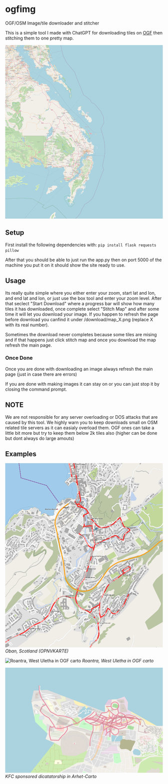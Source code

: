# ogfimg
 OGF/OSM Image/tile downloader and stitcher

 This is a simple tool I made with ChatGPT for downloading tiles on [OGF](https://opengeofiction.net) then stitching them to one pretty map.

 ![banner](./ex1.png)

 ## Setup

First install the following dependencies with:
`pip install flask requests pillow`

After that you should be able to just run the app.py then on port 5000 of the machine you put it on it should show the site ready to use.

 ## Usage
Its really quite simple where you either enter your zoom, start lat and lon, and end lat and lon, or just use the box tool and enter your zoom level. After that seclect "Start Download" where a progress bar will show how many tiles it has downloaded, once complete select "Stitch Map" and after some time it will let you download your image. If you happen to refresh the page before download you canfind it under /download/map_X.png (replace X with its real number).
 
Sometimes the download never completes because some tiles are mising and if that happens just click stitch map and once you download the map refresh the main page.

### Once Done
Once you are done with downloading an image always refresh the main page (just in case there are errors)

If you are done with making images it can stay on or you can just stop it by closing the command prompt.

## NOTE
We are not responsible for any server overloading or DOS attacks that are caused by this tool. We highly warn you to keep downloads small on OSM related tile servers as it can easialy overload them. OGF ones can take a little bit more but try to keep them below 2k tiles also (higher can be done but dont always do large amouts)

## Examples

![Oban, Scotland in openbusmap](/ex2.png)
*Oban, Scotland (OPNVKARTE)*

![Roantra, West Uletha in OGF carto](ex3.png)
*Roantra, West Uletha in OGF carto*

![KFC sponsored dicatatorship in Arhet-Carto](ex4.png)
*KFC sponsored dicatatorship in Arhet-Carto*
